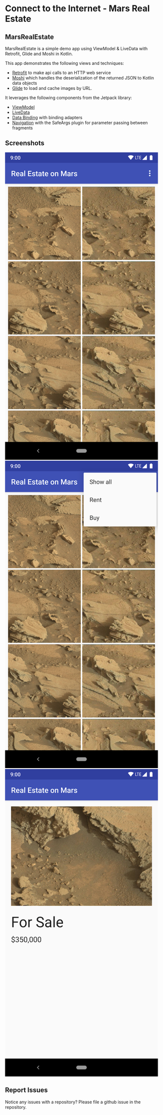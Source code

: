 # Connect to the Internet - Mars Real Estate

## MarsRealEstate

MarsRealEstate is a simple demo app using ViewModel & LiveData with Retrofit, Glide and Moshi in Kotlin.

This app demonstrates the following views and techniques:

* [Retrofit](https://square.github.io/retrofit/) to make api calls to an HTTP web service
* [Moshi](https://github.com/square/moshi) which handles the deserialization of the returned JSON to Kotlin data objects 
* [Glide](https://bumptech.github.io/glide/) to load and cache images by URL.
  
It leverages the following components from the Jetpack library:

* [ViewModel](https://developer.android.com/topic/libraries/architecture/viewmodel)
* [LiveData](https://developer.android.com/topic/libraries/architecture/livedata)
* [Data Binding](https://developer.android.com/topic/libraries/data-binding/) with binding adapters
* [Navigation](https://developer.android.com/topic/libraries/architecture/navigation/) with the SafeArgs plugin for parameter passing between fragments

## Screenshots

![Screenshot 1](screenshots/screen_1.png)
![Screenshot 2](screenshots/screen_2.png)
![Screenshot 3](screenshots/screen_3.png)

## Report Issues
Notice any issues with a repository? Please file a github issue in the repository.
